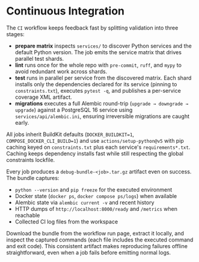 # Continuous Integration

The `CI` workflow keeps feedback fast by splitting validation into three stages:

- **prepare matrix** inspects `services/` to discover Python services and the default Python version. The job emits the service matrix that drives parallel test shards.
- **lint** runs once for the whole repo with `pre-commit`, `ruff`, and `mypy` to avoid redundant work across shards.
- **test** runs in parallel per service from the discovered matrix. Each shard installs only the dependencies declared for its service (pinning to `constraints.txt`), executes `pytest -q`, and publishes a per-service coverage XML artifact.
- **migrations** executes a full Alembic round-trip (`upgrade → downgrade → upgrade`) against a PostgreSQL 16 service using `services/api/alembic.ini`, ensuring irreversible migrations are caught early.

All jobs inherit BuildKit defaults (`DOCKER_BUILDKIT=1`, `COMPOSE_DOCKER_CLI_BUILD=1`) and use `actions/setup-python@v5` with pip caching keyed on `constraints.txt` plus each service's `requirements*.txt`. Caching keeps dependency installs fast while still respecting the global constraints lockfile.

Every job produces a `debug-bundle-<job>.tar.gz` artifact even on success. The bundle captures:

- `python --version` and `pip freeze` for the executed environment
- Docker state (`docker ps`, `docker compose ps/logs`) when available
- Alembic state via `alembic current -v` and recent history
- HTTP dumps of `http://localhost:8000/ready` and `/metrics` when reachable
- Collected CI log files from the workspace

Download the bundle from the workflow run page, extract it locally, and inspect the captured commands (each file includes the executed command and exit code). This consistent artifact makes reproducing failures offline straightforward, even when a job fails before emitting normal logs.
